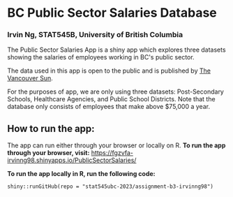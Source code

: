 # BC Public Sector Salaries Database
### Irvin Ng, STAT545B, University of British Columbia

The Public Sector Salaries App is a shiny app which explores three datasets showing the salaries of employees working in BC's public sector. 

The data used in this app is open to the public and is published by [The Vancouver Sun](https://github.com/vs-postmedia/public-sector-salary-data.git).

For the purposes of app, we are only using three datasets: Post-Secondary Schools, Healthcare Agencies, and Public School Districts. Note that the database only consists of employees that make above $75,000 a year.

## How to run the app:
The app can run either through your browser or locally on R.
**To run the app through your browser, visit:**
https://fgzvfa-irvinng98.shinyapps.io/PublicSectorSalaries/

**To run the app locally in R, run the following code:**
```
shiny::runGitHub(repo = "stat545ubc-2023/assignment-b3-irvinng98")
```